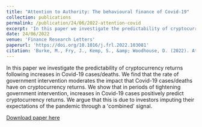 ```yaml
---
title: "Attention to Authority: The behavioural finance of Covid-19"
collection: publications
permalink: /publication/24/06/2022-attention-covid
excerpt: 'In this paper we investigate the predictability of cryptocurrency returns following increases in Covid-19 cases/deaths. We find that the rate of government intervention moderates the impact that Covid-19 cases/deaths have on cryptocurrency returns. We show that in periods of tightening government intervention, increases in Covid-19 cases positively predict cryptocurrency returns. We argue that this is due to investors imputing their expectations of the pandemic through a &apos;combined&apos; signal.'
date: 24/06/2022
venue: 'Finance Research Letters'
paperurl: 'https://doi.org/10.1016/j.frl.2022.103081'
citation: 'Burke, M., Fry, J., Kemp, S., &amp; Woodhouse, D. (2022). Attention to Authority: The behavioural finance of Covid-19. Finance Research Letters. 103081'
---
```

In this paper we investigate the predictability of cryptocurrency returns following increases in Covid-19 cases/deaths. We find that the rate of government intervention moderates the impact that Covid-19 cases/deaths have on cryptocurrency returns. We show that in periods of tightening government intervention, increases in Covid-19 cases positively predict cryptocurrency returns. We argue that this is due to investors imputing their expectations of the pandemic through a &apos;combined&apos; signal.

[Download paper here](https://doi.org/10.1016/j.frl.2022.103081)
